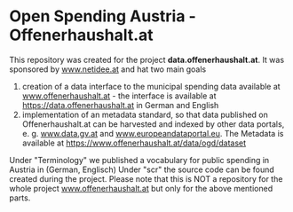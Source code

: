 # Open Spending Austria - Offenerhaushalt.at

This repository was created for the project **data.offenerhaushalt.at**. It was sponsored by www.netidee.at and hat two main goals
1. creation of a data interface to the municipal spending data available at www.offenerhaushalt.at - the interface is available at https://data.offenerhaushalt.at in German and English
2. implementation of an metadata standard, so that data published on Offenerhaushalt.at can be harvested and indexed by other data portals, e. g. www.data.gv.at and www.europeandataportal.eu. The Metadata is available at https://www.offenerhaushalt.at/data/ogd/dataset

Under "Terminology" we published a vocabulary for public spending in Austria in (German, Englisch)
Under "scr" the source code can be found created during the project. Please note that this is NOT a repository for the whole project www.offenerhaushalt.at but only for the above mentioned parts. 
